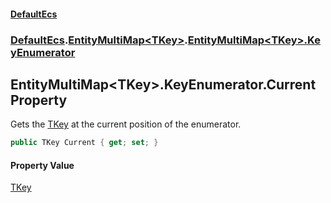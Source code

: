#### [DefaultEcs](./index.md 'index')
### [DefaultEcs](./DefaultEcs.md 'DefaultEcs').[EntityMultiMap&lt;TKey&gt;](./DefaultEcs-EntityMultiMap-TKey-.md 'DefaultEcs.EntityMultiMap&lt;TKey&gt;').[EntityMultiMap&lt;TKey&gt;.KeyEnumerator](./DefaultEcs-EntityMultiMap-TKey--KeyEnumerator.md 'DefaultEcs.EntityMultiMap&lt;TKey&gt;.KeyEnumerator')
## EntityMultiMap&lt;TKey&gt;.KeyEnumerator.Current Property
Gets the [TKey](./DefaultEcs-EntityMultiMap-TKey--KeyEnumerator.md#DefaultEcs-EntityMultiMap-TKey--KeyEnumerator-TKey 'DefaultEcs.EntityMultiMap&lt;TKey&gt;.KeyEnumerator.TKey') at the current position of the enumerator.  
```csharp
public TKey Current { get; set; }
```
#### Property Value
[TKey](./DefaultEcs-EntityMultiMap-TKey--KeyEnumerator.md#DefaultEcs-EntityMultiMap-TKey--KeyEnumerator-TKey 'DefaultEcs.EntityMultiMap&lt;TKey&gt;.KeyEnumerator.TKey')  
